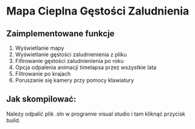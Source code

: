 # Mapa Cieplna Gęstości Zaludnienia
## Zaimplementowane funkcje
1. Wyświetlanie mapy
2. Wyświetlanie gęstości zaludnienienia z pliku
3. Filtrowanie gęstości zaludnienienia po roku
4. Opcja odpalenia animacji timelapsa przez wszystkie lata
5. Filtrowanie po krajach
6. Poruszanie się kamery przy pomocy klawiatury

## Jak skompilować:
Należy odpalić plik .sln w programie visual studio i tam kliknąć przycisk build.
